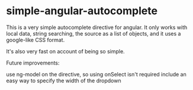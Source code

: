 # simple-angular-autocomplete

This is a very simple autocomplete directive for angular. It only works with local data, string searching, the source as a list of objects, and it uses a google-like CSS format.

It's also very fast on account of being so simple.

Future improvements:

use ng-model on the directive, so using onSelect isn't required
include an easy way to specify the width of the dropdown